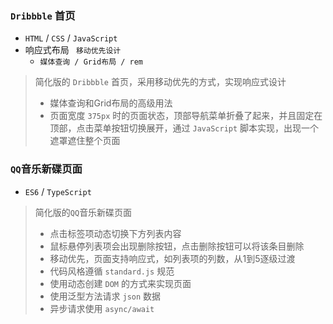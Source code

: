 ### `Dribbble` 首页

- `HTML` / `CSS`  / `JavaScript`
- 响应式布局  ` 移动优先设计`
  - `媒体查询 / Grid布局 / rem`

> 简化版的 `Dribbble` 首页，采用移动优先的方式，实现响应式设计
>
> - 媒体查询和Grid布局的高级用法
> - 页面宽度 `375px` 时的页面状态，顶部导航菜单折叠了起来，并且固定在顶部，点击菜单按钮切换展开，通过 `JavaScript` 脚本实现，出现一个遮罩遮住整个页面

### `QQ`音乐新碟页面

- `ES6` /  `TypeScript`

> 简化版的`QQ`音乐新碟页面
>
> - 点击标签项动态切换下方列表内容
> - 鼠标悬停列表项会出现删除按钮，点击删除按钮可以将该条目删除
> - 移动优先，页面支持响应式，如列表项的列数，从1到5逐级过渡
> - 代码风格遵循 `standard.js` 规范
> - 使用动态创建 `DOM` 的方式来实现页面
> - 使用泛型方法请求 `json` 数据
> - 异步请求使用 `async/await`

